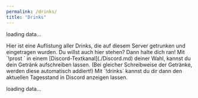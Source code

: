 ```yaml
---
permalink: /drinks/
title: "Drinks"
---
```


  

<body class="layout--single" onload="getDates()">
<p id="ladder">loading data...</p>
<section>
<p markdown=1>
Hier ist eine Auflistung aller Drinks, die auf diesem Server getrunken und eingetragen wurden.  
Du willst auch hier stehen? Dann halte dich ran!  
Mit `!prost <Name-deines-Getränks>` in einem [Discord-Textkanal](./Discord.md) deiner Wahl, kannst du dein Getränk aufschreiben lassen.  
(Bei gleicher Schreibweise der Getränke, werden diese automatisch addiert!)  
Mit `!drinks` kannst du dir dann den aktuellen Tagesstand in Discord anzeigen lassen.
</p>
<p id="list">loading data...</p>

<script src="./../ownScripts/showDrinksFromApi.js"></script>
<style>
    .container{
        height: 300px;
        position: relative;
    }

    .ladderPos0{
        color: gold;
    }

    .ladderPos1{
        color: silver;
    }

    .ladderPos2{
        color: saddlebrown;
    }

    .dateSection {
        width: 100%;
        height: 100%;
        position: relative;
        -ms-transform: translate(-50%, -50%);
        overflow-y: scroll;
        -ms-overflow-style: none;
        scrollbar-width: none;
    }

    .dateSection::-webkit-scrollbar {
        display: none;
    }

    .dateButton{
        width: 100%;
        height: 30px;
        text-align: center;
    }

    .tableOfHeaders {
        width: 100%;
        display: table;
        background-color: #eaeaea;
        color: #252a34;
        height: 30px;
    }

    .headerRow th{
        width: calc(100%/3);
        background-color: #eaeaea;
        color: #252a34;
        border-color: #eaeaea;
        display: table-cell;
        height: 30px;
    }

    .sectionForTable{
        width: 100%;
        overflow-y: scroll;
        height: 300px;
        -ms-overflow-style: none;  /* IE and Edge */
        scrollbar-width: none;  /* Firefox */
        display: block;
    }

    .sectionForTable::-webkit-scrollbar {
        display: none;
    }

    .tableOfPersons {
        width: 100%;
        display: table;
        border-left: 1px solid;
        border-right: 1px solid;
        background-color: #eaeaea;
    }

    .tableRowOfPersons th{
        width: calc(100%/3);
        background-color: #252a34;
        color: #eaeaea;
        display: table-cell;
    }
</style>
</section>
</body>
